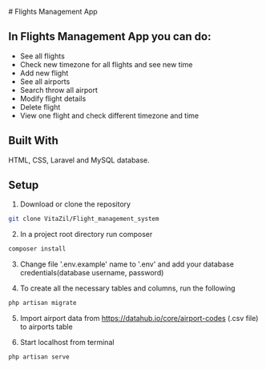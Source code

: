 ﻿﻿# Flights Management App

## In Flights Management App you can do:

- See all flights
- Check new timezone for all flights and see new time
- Add new flight
- See all airports
- Search throw all airport
- Modify flight details
- Delete flight
- View one flight and check different timezone and time


## Built With

HTML, CSS, Laravel and MySQL database.


## Setup

1. Download or clone the repository
```sh
git clone VitaZil/Flight_management_system
```

2. In a project root directory run composer
```sh
composer install
```

3. Change file '.env.example' name to '.env' and add your database credentials(database username, password)


4. To create all the necessary tables and columns, run the following
```sh
php artisan migrate
```

5. Import airport data from https://datahub.io/core/airport-codes (.csv file) to airports table


6. Start localhost from terminal
```sh
php artisan serve
```
